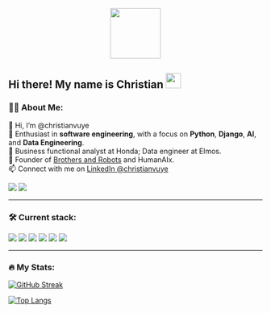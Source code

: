 <p align="center"><img src="https://media.giphy.com/media/M9gbBd9nbDrOTu1Mqx/giphy.gif" width="100"/></p>
<p align="center">

## Hi there! My name is Christian <img src="https://media.giphy.com/media/hvRJCLFzcasrR4ia7z/giphy.gif" width="30px"/>

### :man_technologist: About Me:
👋 Hi, I’m @christianvuye  
👀 Enthusiast in **software engineering**, with a focus on **Python**, **Django**, **AI**, and **Data Engineering**.  
🌱 Business functional analyst at Honda; Data engineer at Elmos.  
💼 Founder of [Brothers and Robots](http://www.brothersandrobots.com) and HumanAIx.  
📫 Connect with me on [LinkedIn @christianvuye](https://www.linkedin.com/in/christianvuye/)

[<img src="https://img.shields.io/static/v1?logo=gmail&label&color=EA4335&message=christian.vuye&logoColor=white&logoWidth=20">](mailto:christian.vuye@gmail.com)
[<img src="https://img.shields.io/static/v1?logo=linkedin&label&color=0A66C2&message=christianvuye&logoColor=white&logoWidth=20">](https://www.linkedin.com/in/christianvuye/)
<img src="https://komarev.com/ghpvc/?username=christianvuye&style=flat-square&color=blue" alt=""/>
  
---
  
### :hammer_and_wrench: Current stack:

<p>
<img src="https://img.shields.io/static/v1?logo=python&label&color=4B8BBE&message=Python&logoColor=white&logoWidth=20">
<img src="https://img.shields.io/static/v1?logo=django&label&color=092e20&message=Django&logoColor=white&logoWidth=20">
<img src="https://img.shields.io/static/v1?logo=html5&label&color=E34F26&message=HTML&logoColor=white&logoWidth=20">
<img src="https://img.shields.io/static/v1?logo=css3&label&color=1572B6&message=CSS&logoColor=white&logoWidth=20">
<img src="https://img.shields.io/static/v1?logo=git&label&color=F05032&message=Git&logoColor=white&logoWidth=20">
<img src="https://img.shields.io/static/v1?logo=github&label&color=181717&message=GitHub&logoColor=white&logoWidth=20">
</p>

---

### :fire: My Stats:
[![GitHub Streak](http://github-readme-streak-stats.herokuapp.com?user=christianvuye&theme=dark&background=000000)](https://git.io/streak-stats)

[![Top Langs](https://github-readme-stats.vercel.app/api/top-langs/?username=christianvuye&layout=compact&theme=vision-friendly-dark)](https://github.com/anuraghazra/github-readme-stats)
